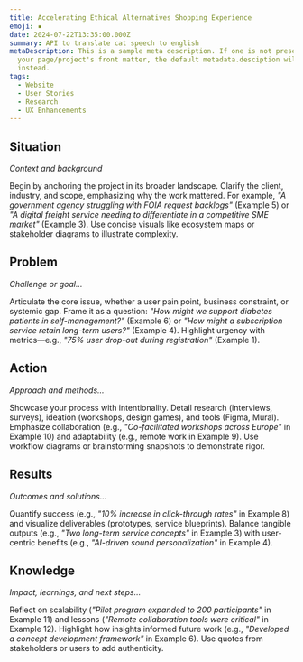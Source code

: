 ```yaml
---
title: Accelerating Ethical Alternatives Shopping Experience
emoji: ▪️
date: 2024-07-22T13:35:00.000Z
summary: API to translate cat speech to english
metaDescription: This is a sample meta description. If one is not present in
  your page/project's front matter, the default metadata.desciption will be used
  instead.
tags:
  - Website
  - User Stories
  - Research
  - UX Enhancements
---
```

## **Situation**  
*Context and background*  

Begin by anchoring the project in its broader landscape. Clarify the client, industry, and scope, emphasizing why the work mattered. For example, *"A government agency struggling with FOIA request backlogs"* (Example 5) or *"A digital freight service needing to differentiate in a competitive SME market"* (Example 3). Use concise visuals like ecosystem maps or stakeholder diagrams to illustrate complexity.  

## **Problem**  
*Challenge or goal...*

Articulate the core issue, whether a user pain point, business constraint, or systemic gap. Frame it as a question: *"How might we support diabetes patients in self-management?"* (Example 6) or *"How might a subscription service retain long-term users?"* (Example 4). Highlight urgency with metrics—e.g., *"75% user drop-out during registration"* (Example 1).  

## **Action**  
*Approach and methods...*  

Showcase your process with intentionality. Detail research (interviews, surveys), ideation (workshops, design games), and tools (Figma, Mural). Emphasize collaboration (e.g., *"Co-facilitated workshops across Europe"* in Example 10) and adaptability (e.g., remote work in Example 9). Use workflow diagrams or brainstorming snapshots to demonstrate rigor.  

## **Results**  
*Outcomes and solutions...*  

Quantify success (e.g., *"10% increase in click-through rates"* in Example 8) and visualize deliverables (prototypes, service blueprints). Balance tangible outputs (e.g., *"Two long-term service concepts"* in Example 3) with user-centric benefits (e.g., *"AI-driven sound personalization"* in Example 4).  

## **Knowledge**  
*Impact, learnings, and next steps...* 

Reflect on scalability (*"Pilot program expanded to 200 participants"* in Example 11) and lessons (*"Remote collaboration tools were critical"* in Example 12). Highlight how insights informed future work (e.g., *"Developed a concept development framework"* in Example 6). Use quotes from stakeholders or users to add authenticity.  